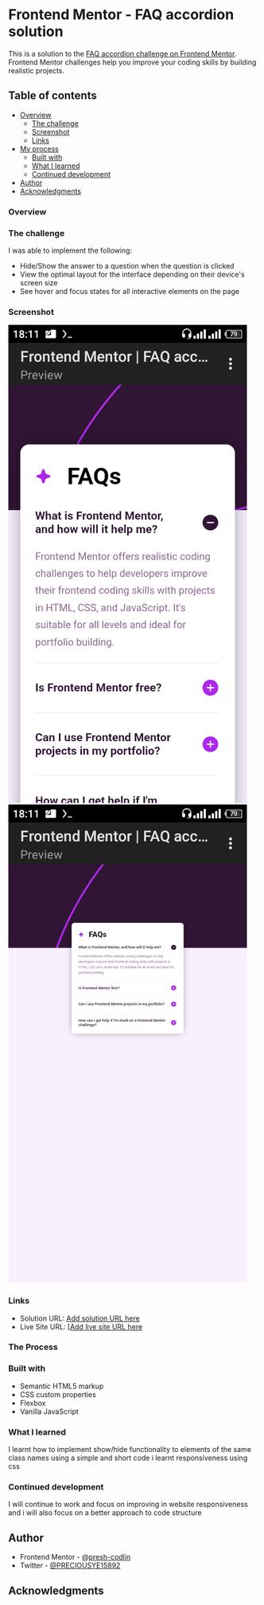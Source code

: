# Frontend Mentor - FAQ accordion solution

This is a solution to the [FAQ accordion challenge on Frontend Mentor](https://www.frontendmentor.io/challenges/faq-accordion-wyfFdeBwBz). Frontend Mentor challenges help you improve your coding skills by building realistic projects. 

## Table of contents

- [Overview](#overview)
  - [The challenge](#the-challenge)
  - [Screenshot](#screenshot)
  - [Links](#links)
- [My process](#my-process)
  - [Built with](#built-with)
  - [What I learned](#what-i-learned)
  - [Continued development](#continued-development)
- [Author](#author)
- [Acknowledgments](#acknowledgments)

### Overview

### The challenge

I was able to implement the following:

- Hide/Show the answer to a question when the question is clicked
- View the optimal layout for the interface depending on their device's screen size
- See hover and focus states for all interactive elements on the page

### Screenshot

![](/Screenshot_20240207-181121.png)
![](/Screenshot_20240207-181139.png)


### Links

- Solution URL: [Add solution URL here](https://www.frontendmentor.io/solutions/faqaccordin-6K-cVdqX5Y)
- Live Site URL: [[Add live site URL here](https://presh-codlin.github.io/faq-accordin/)


### The Process

### Built with

- Semantic HTML5 markup
- CSS custom properties
- Flexbox
- Vanilla JavaScript


### What I learned

I learnt how to implement show/hide functionality to elements of the same class names using a simple and short code
i learnt responsiveness using css

### Continued development

I will continue to work and focus on improving in website responsiveness
and i will also focus on a better approach to code structure


## Author

- Frontend Mentor - [@presh-codlin](https://www.frontendmentor.io/profile/yourusername)
- Twitter - [@PRECIOUSYE15892](https://www.twitter.com/yourusername)


## Acknowledgments


